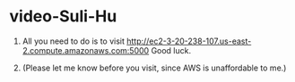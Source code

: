# video-Suli-Hu
1. All you need to do is to visit http://ec2-3-20-238-107.us-east-2.compute.amazonaws.com:5000
Good luck.

2. (Please let me know before you visit, since AWS is unaffordable to me.)
